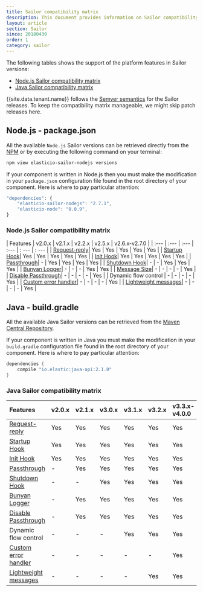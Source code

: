 ```yaml
---
title: Sailor compatibility matrix
description: This document provides information on Sailor compatibility matrix
layout: article
section: Sailor
since: 20180430
order: 1
category: sailor
---
```


The following tables shows the support of the platform features in Sailor versions:

 * [Node.js Sailor compatibility matrix](#nodejs-sailor-compatibility-matrix)
 * [Java Sailor compatibility matrix](#java-sailor-compatibility-matrix)

{{site.data.tenant.name}} follows the [Semver semantics](https://en.wikipedia.org/wiki/Software_versioning)
for the Sailor releases. To keep the compatibility matrix manageable,
we might skip patch releases here.

## Node.js - package.json

All the available `Node.js` Sailor versions can be retrieved directly from the
[NPM](https://www.npmjs.com/package/elasticio-sailor-nodejs) or by executing the
following command on your terminal:

```sh
npm view elasticio-sailor-nodejs versions
```

If your component is written in Node.js then you must make the modification in
your `package.json` configuration file found in the root directory of your component.
Here is where to pay particular attention:

```js
"dependencies": {
    "elasticio-sailor-nodejs": "2.7.1",
    "elasticio-node": "0.0.9",
}
```

### Node.js Sailor compatibility matrix

| Features             | v2.0.x | v2.1.x | v2.2.x | v2.5.x | v2.6.x-v2.7.0 |
| :---                 | :---   | :---   | :---   | : --- | : --- |
| [Request-reply](/components/request-reply/index.html#request-reply-mechanism)| Yes    | Yes    | Yes    | Yes   | Yes   |
| [Startup Hook](/references/sailor-hooks.html#startup-hook)| Yes    | Yes    | Yes    | Yes   | Yes   |
| [Init Hook](/references/sailor-hooks.html#init-hook)| Yes    | Yes    | Yes    | Yes   | Yes   |
| [Passthrough](/guides/passthrough-feature)| -      | Yes    | Yes    | Yes   | Yes   |
| [Shutdown Hook](/references/sailor-hooks.html#shutdown-hook)| -      | -      | Yes    | Yes   | Yes   |
| [Bunyan Logger](/references/sailor-logger)| -      | -      | -      | Yes   | Yes   |
| [Message Size](/guides/platform-behavior.html#default-limits)| -      | -      | -      | -     | Yes   |
| [Disable Passthrough](/guides/passthrough-feature.html#disable-passthrough)| -      | -      | -      | -     | Yes   |
| Dynamic flow control | -      | -      | -      | -     | Yes   |
| [Custom error handler](/guides/custom-error-handler.html)| -      | -      | -      | -     | Yes   |
| [Lightweight messages](/releases/20/31.html#support-for-large-messages)| -      | -      | -      | -     | Yes   |

## Java - build.gradle

All the available Java Sailor versions can be retrieved from the
[Maven Central Repository](https://search.maven.org/#search%7Cga%7C1%7Cio.elastic).

If your component is written in Java you must make the modification in your
`build.gradle` configuration file found in the root directory of your component.
Here is where to pay particular attention:

```java
dependencies {
    compile "io.elastic:java-api:2.1.0"
}
```

### Java Sailor compatibility matrix

| Features             | v2.0.x | v2.1.x | v3.0.x | v3.1.x | v3.2.x | v3.3.x-v4.0.0 |
| :---                 | :---   | :---   | :---   | :---   | :---   | :---   |
| [Request-reply](/components/request-reply/index.html#request-reply-mechanism)| Yes    | Yes    | Yes    | Yes    | Yes    | Yes    |
| [Startup Hook](/references/sailor-hooks.html#startup-hook)| Yes    | Yes    | Yes    | Yes    | Yes    | Yes    |
| [Init Hook](/references/sailor-hooks.html#init-hook)| Yes    | Yes    | Yes    | Yes    | Yes    | Yes    |
| [Passthrough](/guides/passthrough-feature)| -      | Yes    | Yes    | Yes    | Yes    | Yes    |
| [Shutdown Hook](/references/sailor-hooks.html#shutdown-hook)| -      | -      | Yes    | Yes    | Yes    | Yes    |
| [Bunyan Logger](/references/sailor-logger)| -      | Yes    | Yes    | Yes    | Yes    | Yes    |
| [Disable Passthrough](/guides/passthrough-feature.html#disable-passthrough)| -      | Yes    | Yes    | Yes    | Yes    | Yes    |
| Dynamic flow control | -      | -      | -      | Yes    | Yes    | Yes    |
| [Custom error handler](/guides/custom-error-handler.html)| -      | -      | -      | -      | -      | Yes    |
| [Lightweight messages](/releases/20/31.html#support-for-large-messages)| -      | -      | -      | -      | Yes    | Yes    |
